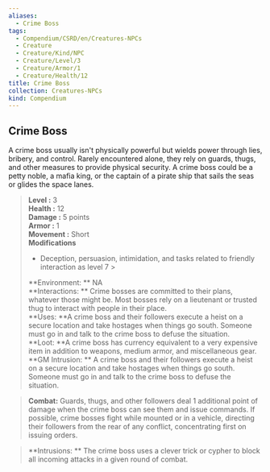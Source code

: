 ```yaml
---
aliases:
  - Crime Boss
tags:
  - Compendium/CSRD/en/Creatures-NPCs
  - Creature
  - Creature/Kind/NPC
  - Creature/Level/3
  - Creature/Armor/1
  - Creature/Health/12
title: Crime Boss
collection: Creatures-NPCs
kind: Compendium
---
```

## Crime Boss  
A crime boss usually isn't physically powerful but wields power through lies, bribery, and control. Rarely encountered alone, they rely on guards, thugs, and other measures to provide physical security. A crime boss could be a petty noble, a mafia king, or the captain of a pirate ship that sails the seas or glides the space lanes.  

  
> **Level :** 3  
> **Health :** 12  
> **Damage :** 5 points  
> **Armor :** 1  
> **Movement :** Short  
> **Modifications**  
>- Deception, persuasion, intimidation, and tasks related to friendly interaction as level 7 >
>  
> **Environment: ** NA  
> **Interactions: ** Crime bosses are committed to their plans, whatever those might be. Most bosses rely on a lieutenant or trusted thug to interact with people in their place.  
> **Uses: **A crime boss and their followers execute a heist on a secure location and take hostages when things go south. Someone must go in and talk to the crime boss to defuse the situation.  
> **Loot: **A crime boss has currency equivalent to a very expensive item in addition to weapons, medium armor, and miscellaneous gear.  
> **GM Intrusion: ** A crime boss and their followers execute a heist on a secure location and take hostages when things go south. Someone must go in and talk to the crime boss to defuse the situation.  

> **Combat:** 
> Guards, thugs, and other followers deal 1 additional point of damage when the crime boss can see them and issue commands. If possible, crime bosses fight while mounted or in a vehicle, directing their followers from the rear of any conflict, concentrating first on issuing orders.  
  

> **Intrusions: ** 
> The crime boss uses a clever trick or cypher to block all incoming attacks in a given round of combat.  
